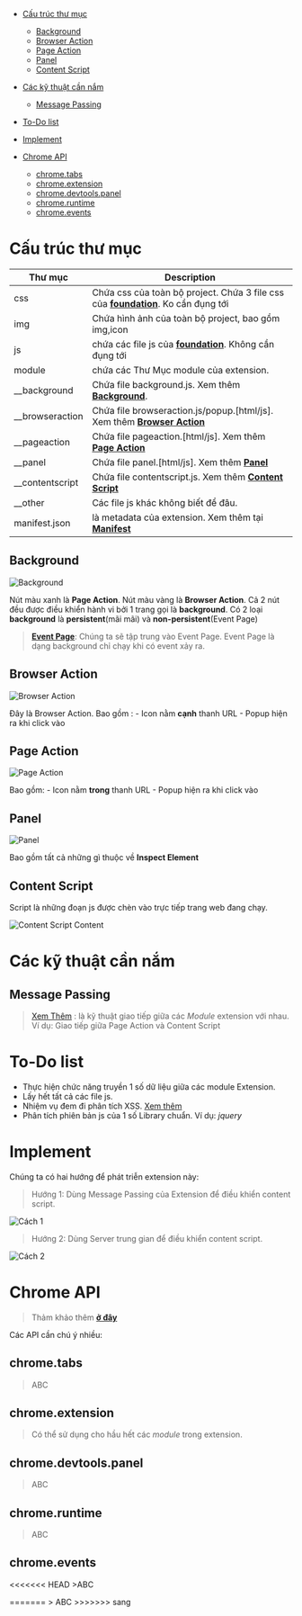 <!-- TOC depth:6 withLinks:1 updateOnSave:1 -->

- [Cấu trúc thư mục](#cu-trc-th-mc)
  - [Background](#background)
  - [Browser Action](#browser-action)
  - [Page Action](#page-action)
  - [Panel](#panel)
  - [Content Script](#content-script)

- [Các kỹ thuật cần nắm](#cc-k-thut-cn-nm)
  - [Message Passing](#message-passing)

- [To-Do list](#to-do-list)
- [Implement](#implement)
- [Chrome API](#chrome-api)
  - [chrome.tabs](#chrometabs)
  - [chrome.extension](#chromeextension)
  - [chrome.devtools.panel](#chromedevtoolspanel)
  - [chrome.runtime](#chromeruntime)
  - [chrome.events](#chromeevents)<!-- /TOC -->

# Cấu trúc thư mục

Thư mục          | Description
---------------- | ---------------------------------------------------------------------------------------------------------------------
css              | Chứa css của toàn bộ project. Chứa 3 file css của [**foundation**](http://foundation.zurb.com/docs/). Ko cần đụng tới
img              | Chứa hình ảnh của toàn bộ project, bao gồm img,icon
js               | chứa các file js của [**foundation**](http://foundation.zurb.com/docs/). Không cần đụng tới
module           | chứa các Thư Mục module của extension.
\__background    | Chứa file background.js. Xem thêm [**Background**](#background).
\__browseraction | Chứa file browseraction.js/popup.[html/js]. Xem thêm [**Browser Action**](#browser-action)
\__pageaction    | Chứa file pageaction.[html/js]. Xem thêm [**Page Action**](#page-action)
\__panel         | Chứa file panel.[html/js]. Xem thêm [**Panel**](#panel)
\__contentscript | Chứa file contentscript.js. Xem thêm [**Content Script**](#content-script)
\__other         | Các file js khác không biết để đâu.
manifest.json    | là metadata của extension. Xem thêm tại [**Manifest**](https://developer.chrome.com/extensions/manifest)

## Background
![Background](https://developer.chrome.com/static/images/overview/arch-1.gif)

Nút màu xanh là **Page Action**. Nút màu vàng là **Browser Action**. Cả 2 nút đều được điều khiển hành vi bởi 1 trang gọi là **background**. Có 2 loại **background** là **persistent**(mãi mãi) và **non-persistent**(Event Page)

> [**Event Page**](https://developer.chrome.com/extensions/event_pages): Chúng ta sẽ tập trung vào Event Page. Event Page là dạng background chỉ chạy khi có event xảy ra.

## Browser Action
![Browser Action](https://developer.chrome.com/static/images/overview/browser-action-with-popup.png)

Đây là Browser Action. Bao gồm : - Icon nằm **cạnh** thanh URL - Popup hiện ra khi click vào

## Page Action
![Page Action](https://developer.chrome.com/static/images/overview/page-action.png)

Bao gồm: - Icon nằm **trong** thanh URL - Popup hiện ra khi click vào

## Panel
![Panel](http://i.stack.imgur.com/Yo8VK.png)

Bao gồm tất cả những gì thuộc về **Inspect Element**

## Content Script
Script là những đoạn js được chèn vào trực tiếp trang web đang chạy.

![Content Script](https://developer.chrome.com/static/images/overview/arch-3.gif) Content

# Các kỹ thuật cần nắm
## Message Passing
> [Xem Thêm](https://developer.chrome.com/extensions/messaging) : là kỹ thuật giao tiếp giữa các _Module_ extension với nhau. Ví dụ: Giao tiếp giữa Page Action và Content Script

# To-Do list
- Thực hiện chức năng truyền 1 số dữ liệu giữa các module Extension.
- Lấy hết tất cả các file js.
- Nhiệm vụ đem đi phân tích XSS. [Xem thêm](https://code.google.com/p/domxsswiki/wiki/FindingDOMXSS)
- Phân tích phiên bản js của 1 số Library chuẩn. Ví dụ: _jquery_

# Implement
Chúng ta có hai hướng để phát triễn extension này:

> Hướng 1: Dùng Message Passing của Extension để điều khiển content script.

![Cách 1](http://i.imgur.com/REcdb8j.jpg)

> Hướng 2: Dùng Server trung gian để điều khiển content script.

![Cách 2](http://i.imgur.com/7YS0e8E.jpg)

# Chrome API
> Thảm khảo thêm [**ở đây**](https://developer.chrome.com/extensions/api_index)

Các API cần chú ý nhiều:

## chrome.tabs
> ABC

## chrome.extension
> Có thể sử dụng cho hầu hết các _module_ trong extension.

## chrome.devtools.panel
> ABC

## chrome.runtime
> ABC

## chrome.events
\<\<\<\<\<\<< HEAD >ABC

======= > ABC >>>>>>> sang
